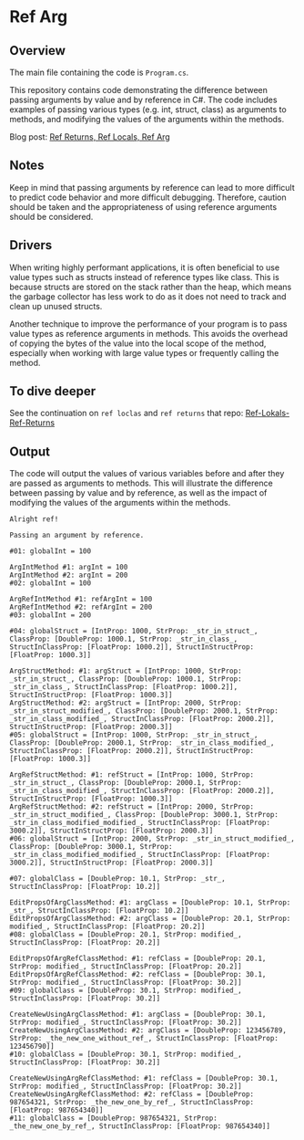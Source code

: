 # Ref Arg

## Overview

The main file containing the code is `Program.cs`.

This repository contains code demonstrating the difference between passing arguments by value and by reference in C#. The code includes examples of passing various types (e.g. int, struct, class) as arguments to methods, and modifying the values of the arguments within the methods.

Blog post: [Ref Returns, Ref Locals, Ref Arg](https://teovincentblog.wordpress.com/2022/12/26/ref-returns-ref-locals-ref-arg)

## Notes
Keep in mind that passing arguments by reference can lead to more difficult to predict code behavior and more difficult debugging. Therefore, caution should be taken and the appropriateness of using reference arguments should be considered.

## Drivers
When writing highly performant applications, it is often beneficial to use value types such as structs instead of reference types like class. This is because structs are stored on the stack rather than the heap, which means the garbage collector has less work to do as it does not need to track and clean up unused structs.

Another technique to improve the performance of your program is to pass value types as reference arguments in methods. This avoids the overhead of copying the bytes of the value into the local scope of the method, especially when working with large value types or frequently calling the method.

## To dive deeper
See the continuation on `ref loclas` and `ref returns` that repo: [Ref-Lokals-Ref-Returns](https://github.com/ArturWincenciak/Ref-Locals-Ref-Returns)

## Output
The code will output the values of various variables before and after they are passed as arguments to methods. This will illustrate the difference between passing by value and by reference, as well as the impact of modifying the values of the arguments within the methods.

```
Alright ref!

Passing an argument by reference.

#01: globalInt = 100

ArgIntMethod #1: argInt = 100
ArgIntMethod #2: argInt = 200
#02: globalInt = 100

ArgRefIntMethod #1: refArgInt = 100
ArgRefIntMethod #2: refArgInt = 200
#03: globalInt = 200

#04: globalStruct = [IntProp: 1000, StrProp: _str_in_struct_, ClassProp: [DoubleProp: 1000.1, StrProp: _str_in_class_, StructInClassProp: [FloatProp: 1000.2]], StructInStructProp: [FloatProp: 1000.3]]

ArgStructMethod: #1: argStruct = [IntProp: 1000, StrProp: _str_in_struct_, ClassProp: [DoubleProp: 1000.1, StrProp: _str_in_class_, StructInClassProp: [FloatProp: 1000.2]], StructInStructProp: [FloatProp: 1000.3]]
ArgStructMethod: #2: argStruct = [IntProp: 2000, StrProp: _str_in_struct_modified_, ClassProp: [DoubleProp: 2000.1, StrProp: _str_in_class_modified_, StructInClassProp: [FloatProp: 2000.2]], StructInStructProp: [FloatProp: 2000.3]]
#05: globalStruct = [IntProp: 1000, StrProp: _str_in_struct_, ClassProp: [DoubleProp: 2000.1, StrProp: _str_in_class_modified_, StructInClassProp: [FloatProp: 2000.2]], StructInStructProp: [FloatProp: 1000.3]]

ArgRefStructMethod: #1: refStruct = [IntProp: 1000, StrProp: _str_in_struct_, ClassProp: [DoubleProp: 2000.1, StrProp: _str_in_class_modified_, StructInClassProp: [FloatProp: 2000.2]], StructInStructProp: [FloatProp: 1000.3]]
ArgRefStructMethod: #2: refStruct = [IntProp: 2000, StrProp: _str_in_struct_modified_, ClassProp: [DoubleProp: 3000.1, StrProp: _str_in_class_modified_modified_, StructInClassProp: [FloatProp: 3000.2]], StructInStructProp: [FloatProp: 2000.3]]
#06: globalStruct = [IntProp: 2000, StrProp: _str_in_struct_modified_, ClassProp: [DoubleProp: 3000.1, StrProp: _str_in_class_modified_modified_, StructInClassProp: [FloatProp: 3000.2]], StructInStructProp: [FloatProp: 2000.3]]

#07: globalClass = [DoubleProp: 10.1, StrProp: _str_, StructInClassProp: [FloatProp: 10.2]]

EditPropsOfArgClassMethod: #1: argClass = [DoubleProp: 10.1, StrProp: _str_, StructInClassProp: [FloatProp: 10.2]]
EditPropsOfArgClassMethod: #2: argClass = [DoubleProp: 20.1, StrProp: modified_, StructInClassProp: [FloatProp: 20.2]]
#08: globalClass = [DoubleProp: 20.1, StrProp: modified_, StructInClassProp: [FloatProp: 20.2]]

EditPropsOfArgRefClassMethod: #1: refClass = [DoubleProp: 20.1, StrProp: modified_, StructInClassProp: [FloatProp: 20.2]]
EditPropsOfArgRefClassMethod: #2: refClass = [DoubleProp: 30.1, StrProp: modified_, StructInClassProp: [FloatProp: 30.2]]
#09: globalClass = [DoubleProp: 30.1, StrProp: modified_, StructInClassProp: [FloatProp: 30.2]]

CreateNewUsingArgClassMethod: #1: argClass = [DoubleProp: 30.1, StrProp: modified_, StructInClassProp: [FloatProp: 30.2]]
CreateNewUsingArgClassMethod: #2: argClass = [DoubleProp: 123456789, StrProp: _the_new_one_without_ref_, StructInClassProp: [FloatProp: 123456790]]
#10: globalClass = [DoubleProp: 30.1, StrProp: modified_, StructInClassProp: [FloatProp: 30.2]]

CreateNewUsingArgRefClassMethod: #1: refClass = [DoubleProp: 30.1, StrProp: modified_, StructInClassProp: [FloatProp: 30.2]]
CreateNewUsingArgRefClassMethod: #2: refClass = [DoubleProp: 987654321, StrProp: _the_new_one_by_ref_, StructInClassProp: [FloatProp: 987654340]]
#11: globalClass = [DoubleProp: 987654321, StrProp: _the_new_one_by_ref_, StructInClassProp: [FloatProp: 987654340]]
```
